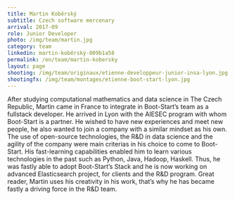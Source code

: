 ```yaml
---
title: Martin Koběrský
subtitle: Czech software mercenary
arrival: 2017-09
role: Junior Developer
photo: /img/team/martin.jpg
category: team
linkedin: martin-koběrský-009b1a58
permalink: /en/team/martin-kobersky
layout: page
shooting: /img/team/originaux/etienne-developpeur-junior-insa-lyon.jpg
shootingfx: /img/team/montages/etienne-boot-start-lyon.jpg
---
```

After studying computational mathematics and data science in The Czech Republic, Martin came in France to integrate in Boot-Start’s team as a fullstack developer. He arrived in Lyon with the AIESEC program with whom Boot-Start is a partner. He wished to have new experiences and meet new people, he also wanted to join a company with a similar mindset as his own. The use of open-source technologies, the R&D in data science and the agility of the company were main criterias in his choice to come to Boot-Start. His fast-learning capabilities enabled him to learn various technologies in the past such as Python, Java, Hadoop, Haskell. Thus, he was fastly able to adopt Boot-Start’s Stack and he is now working on advanced Elasticsearch project, for clients and the R&D program. Great reader, Martin uses his creativity in his work, that’s why he has became fastly a driving force in the R&D team.
